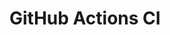 # GitHub Actions CI






































































































































































































































































































































































































































































































































































































































































































































































































































































































































































































































































































































































































































































































































































































































































































































































































































































































































































































































































































































































































